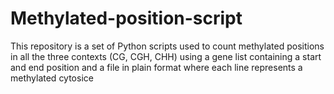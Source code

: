 # Methylated-position-script
This repository is a set of Python scripts used to count methylated positions in all the three contexts (CG, CGH, CHH) using a gene list containing a start and end position and a file in plain format where each line represents a methylated cytosice

